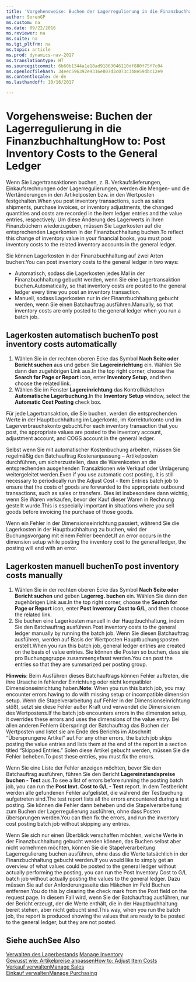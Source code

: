```yaml
---
title: 'Vorgehensweise: Buchen der Lagerregulierung in die Finanzbuchhaltung'
author: SorenGP
ms.custom: na
ms.date: 09/22/2016
ms.reviewer: na
ms.suite: na
ms.tgt_pltfrm: na
ms.topic: article
ms.prod: dynamics-nav-2017
ms.translationtype: HT
ms.sourcegitcommit: 6b60b1344a1e18ad91863046110df880f75f7c04
ms.openlocfilehash: 34eec596392e9316e807d3c073c3b8e59dbc12e9
ms.contentlocale: de-de
ms.lasthandoff: 10/16/2017

---
```


# <a name="how-to-post-inventory-costs-to-the-general-ledger"></a><span data-ttu-id="a5d7d-102">Vorgehensweise: Buchen der Lagerregulierung in die Finanzbuchhaltung</span><span class="sxs-lookup"><span data-stu-id="a5d7d-102">How to: Post Inventory Costs to the General Ledger</span></span>   
<span data-ttu-id="a5d7d-103">Wenn Sie Lagertransaktionen buchen, z. B. Verkaufslieferungen, Einkaufsrechnungen oder Lagerregulierungen, werden die Mengen- und die Wertänderungen in den Artikelposten bzw. in den Wertposten festgehalten.</span><span class="sxs-lookup"><span data-stu-id="a5d7d-103">When you post inventory transactions, such as sales shipments, purchase invoices, or inventory adjustments, the changed quantities and costs are recorded in the item ledger entries and the value entries, respectively.</span></span> <span data-ttu-id="a5d7d-104">Um diese Änderung des Lagerwerts in Ihren Finanzbüchern wiederzugeben, müssen Sie Lagerkosten auf die entsprechenden Lagerkonten in der Finanzbuchhaltung buchen.</span><span class="sxs-lookup"><span data-stu-id="a5d7d-104">To reflect this change of inventory value in your financial books, you must post inventory costs to the related inventory accounts in the general ledger.</span></span>

<span data-ttu-id="a5d7d-105">Sie können Lagerkosten in der Finanzbuchhaltung auf zwei Arten buchen:</span><span class="sxs-lookup"><span data-stu-id="a5d7d-105">You can post inventory costs to the general ledger in two ways:</span></span>

- <span data-ttu-id="a5d7d-106">Automatisch, sodass die Lagerkosten jedes Mal in der Finanzbuchhaltung gebucht werden, wenn Sie eine Lagertransaktion buchen.</span><span class="sxs-lookup"><span data-stu-id="a5d7d-106">Automatically, so that inventory costs are posted to the general ledger every time you post an inventory transaction.</span></span>
- <span data-ttu-id="a5d7d-107">Manuell, sodass Lagerkosten nur in der Finanzbuchhaltung gebucht werden, wenn Sie einen Batchauftrag ausführen.</span><span class="sxs-lookup"><span data-stu-id="a5d7d-107">Manually, so that inventory costs are only posted to the general ledger when you run a batch job.</span></span>


## <a name="to-post-inventory-costs-automatically"></a><span data-ttu-id="a5d7d-108">Lagerkosten automatisch buchen</span><span class="sxs-lookup"><span data-stu-id="a5d7d-108">To post inventory costs automatically</span></span>
1. <span data-ttu-id="a5d7d-109">Wählen Sie in der rechten oberen Ecke das Symbol **Nach Seite oder Bericht suchen** aus und geben Sie **Lagereinrichtung** ein. Wählen Sie dann den zugehörigen Link aus.</span><span class="sxs-lookup"><span data-stu-id="a5d7d-109">In the top right corner, choose the **Search for Page or Report** icon, enter **Inventory Setup**, and then choose the related link.</span></span>
2. <span data-ttu-id="a5d7d-110">Wählen Sie im Fenster **Lagereinrichtung** das Kontrollkästchen **Automatische Lagerbuchung**.</span><span class="sxs-lookup"><span data-stu-id="a5d7d-110">In the **Inventory Setup** window, select the **Automatic Cost Posting** check box.</span></span>

<span data-ttu-id="a5d7d-111">Für jede Lagertransaktion, die Sie buchen, werden die entsprechenden Werte in der Hauptbuchhaltung im Lagerkonto, im Korrekturkonto und im Lagerverbrauchskonto gebucht.</span><span class="sxs-lookup"><span data-stu-id="a5d7d-111">For each inventory transaction that you post, the appropriate values are posted to the inventory account, adjustment account, and COGS account in the general ledger.</span></span>

<span data-ttu-id="a5d7d-112">Selbst wenn Sie mit automatischer Kostenbuchung arbeiten, müssen Sie regelmäßig den Batchauftrag Kostenanpassung – Artikelposten durchführen, um sicherzustellen, dass die Warenkosten an die entsprechenden ausgehenden Transaktionen wie Verkauf oder Umlagerung weitergeleitet werden.</span><span class="sxs-lookup"><span data-stu-id="a5d7d-112">Even if you use automatic cost posting, it is still necessary to periodically run the Adjust Cost - Item Entries batch job to ensure that the costs of goods are forwarded to the appropriate outbound transactions, such as sales or transfers.</span></span> <span data-ttu-id="a5d7d-113">Dies ist insbesondere dann wichtig, wenn Sie Waren verkaufen, bevor der Kauf dieser Waren in Rechnung gestellt wurde.</span><span class="sxs-lookup"><span data-stu-id="a5d7d-113">This is especially important in situations where you sell goods before invoicing the purchase of those goods.</span></span>

<span data-ttu-id="a5d7d-114">Wenn ein Fehler in der Dimensionseinrichtung passiert, während Sie die Lagerkosten in der Hauptbuchhaltung zu buchen, wird der Buchungsvorgang mit einem Fehler beendet.</span><span class="sxs-lookup"><span data-stu-id="a5d7d-114">If an error occurs in the dimension setup while posting the inventory cost to the general ledger, the posting will end with an error.</span></span>

## <a name="to-post-inventory-costs-manually"></a><span data-ttu-id="a5d7d-115">Lagerkosten manuell buchen</span><span class="sxs-lookup"><span data-stu-id="a5d7d-115">To post inventory costs manually</span></span>
1. <span data-ttu-id="a5d7d-116">Wählen Sie in der rechten oberen Ecke das Symbol **Nach Seite oder Bericht suchen** und geben **Lagerreg. buchen** ein. Wählen Sie dann den zugehörigen Link aus.</span><span class="sxs-lookup"><span data-stu-id="a5d7d-116">In the top right corner, choose the **Search for Page or Report** icon, enter **Post Inventory Cost to G/L**, and then choose the related link.</span></span>
2. <span data-ttu-id="a5d7d-117">Sie buchen eine Lagerkosten manuell in der Hauptbuchhaltung, indem Sie den Batchauftrag ausführen.</span><span class="sxs-lookup"><span data-stu-id="a5d7d-117">Post inventory costs to the general ledger manually by running the batch job.</span></span> <span data-ttu-id="a5d7d-118">Wenn Sie diesen Batchauftrag ausführen, werden auf Basis der Wertposten Hauptbuchungsposten erstellt.</span><span class="sxs-lookup"><span data-stu-id="a5d7d-118">When you run this batch job, general ledger entries are created on the basis of value entries.</span></span> <span data-ttu-id="a5d7d-119">Sie können die Posten so buchen, dass sie pro Buchungsgruppe zusammengefasst werden.</span><span class="sxs-lookup"><span data-stu-id="a5d7d-119">You can post the entries so that they are summarized per posting group.</span></span>

<span data-ttu-id="a5d7d-120">**Hinweis**: Beim Ausführen dieses Batchauftrags können Fehler auftreten, die ihre Ursache in fehlender Einrichtung oder nicht kompatibler Dimensionseinrichtung haben.</span><span class="sxs-lookup"><span data-stu-id="a5d7d-120">**Note**: When you run this batch job, you may encounter errors having to do with missing setup or incompatible dimension setup.</span></span> <span data-ttu-id="a5d7d-121">Wenn die Stapelverarbeitung auf Fehler in der Dimensionseinrichtung stößt, setzt sie diese Fehler außer Kraft und verwendet die Dimensionen des Wertpostens.</span><span class="sxs-lookup"><span data-stu-id="a5d7d-121">If the batch job encounters errors in the dimension setup, it overrides these errors and uses the dimensions of the value entry.</span></span> <span data-ttu-id="a5d7d-122">Bei allen anderen Fehlern überspringt der Batchauftrag das Buchen der Wertposten und listet sie am Ende des Berichts im Abschnitt “Übersprungene Artikel” auf.</span><span class="sxs-lookup"><span data-stu-id="a5d7d-122">For any other errors, the batch job skips posting the value entries and lists them at the end of the report in a section titled “Skipped Entries.”</span></span> <span data-ttu-id="a5d7d-123">Solen diese Artikel gebucht werden, müssen Sie die Fehler beheben.</span><span class="sxs-lookup"><span data-stu-id="a5d7d-123">To post these entries, you must fix the errors.</span></span>

<span data-ttu-id="a5d7d-124">Wenn Sie eine Liste der Fehler anzeigen möchten, bevor Sie den Batchauftrag ausführen, führen Sie den Bericht **Lagereinstandspreise buchen - Test** aus.</span><span class="sxs-lookup"><span data-stu-id="a5d7d-124">To see a list of errors before running the posting batch job, you can run the **Post Invt. Cost to G/L - Test** report.</span></span> <span data-ttu-id="a5d7d-125">In dem Testbericht werden alle gefundenen Fehler aufgelistet, die während der Testbuchung aufgetreten sind.</span><span class="sxs-lookup"><span data-stu-id="a5d7d-125">The test report lists all the errors encountered during a test posting.</span></span> <span data-ttu-id="a5d7d-126">Sie können die Fehler dann beheben und die Stapelverarbeitung zum Buchen der Lagerregulierung ausführen, ohne dass Posten übersprungen werden.</span><span class="sxs-lookup"><span data-stu-id="a5d7d-126">You can then fix the errors, and run the inventory cost posting batch job without skipping any entries.</span></span>

<span data-ttu-id="a5d7d-127">Wenn Sie sich nur einen Überblick verschaffen möchten, welche Werte in der Finanzbuchhaltung gebucht werden können, das Buchen selbst aber nicht vornehmen möchten, können Sie die Stapelverarbeitung Lagerregulierung buchen ausführen, ohne dass die Werte tatsächlich in der Finanzbuchhaltung gebucht werden.</span><span class="sxs-lookup"><span data-stu-id="a5d7d-127">If you would like to simply get an overview of what values could be posted to the general ledger without actually performing the posting, you can run the Post Inventory Cost to G/L batch job without actually posting the values to the general ledger.</span></span> <span data-ttu-id="a5d7d-128">Dazu müssen Sie auf der Anforderungsseite das Häkchen im Feld Buchen entfernen.</span><span class="sxs-lookup"><span data-stu-id="a5d7d-128">You do this by clearing the check mark from the Post field on the request page.</span></span> <span data-ttu-id="a5d7d-129">In diesem Fall wird, wenn Sie der Batchauftrag ausführen, nur der Bericht erzeugt, der die Werte enthält, die in der Hauptbuchhaltung bereit stehen, aber nicht gebucht sind.</span><span class="sxs-lookup"><span data-stu-id="a5d7d-129">This way, when you run the batch job, the report is produced showing the values that are ready to be posted to the general ledger, but they are not posted.</span></span>

## <a name="see-also"></a><span data-ttu-id="a5d7d-130">Siehe auch</span><span class="sxs-lookup"><span data-stu-id="a5d7d-130">See Also</span></span>
<span data-ttu-id="a5d7d-131">[Verwalten des Lagerbestands](inventory-manage-inventory.md)  </span><span class="sxs-lookup"><span data-stu-id="a5d7d-131">[Manage Inventory](inventory-manage-inventory.md)  </span></span>  
[<span data-ttu-id="a5d7d-132">Gewusst wie: Artikelpreise anpassen</span><span class="sxs-lookup"><span data-stu-id="a5d7d-132">How to: Adjust Item Costs</span></span>](inventory-how-adjust-item-costs.md)  
[<span data-ttu-id="a5d7d-133">Verkauf verwalten</span><span class="sxs-lookup"><span data-stu-id="a5d7d-133">Manage Sales</span></span>](sales-manage-sales.md)  
[<span data-ttu-id="a5d7d-134">Einkauf verwalten</span><span class="sxs-lookup"><span data-stu-id="a5d7d-134">Manage Purchasing</span></span>](purchasing-manage-purchasing.md)

